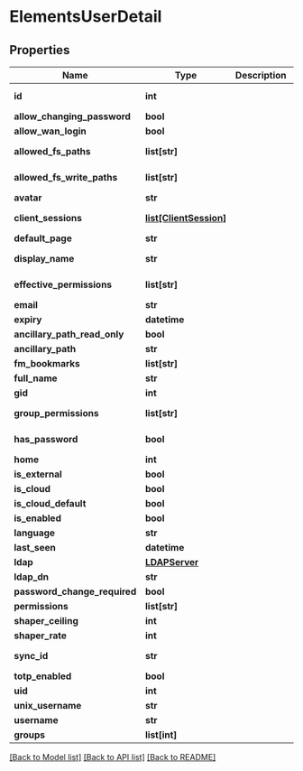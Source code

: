 # ElementsUserDetail

## Properties

Name | Type | Description | Notes
------------ | ------------- | ------------- | -------------
**id** | **int** |  | [optional] [readonly] 
**allow_changing_password** | **bool** |  | [optional] 
**allow_wan_login** | **bool** |  | [optional] 
**allowed_fs_paths** | **list[str]** |  | [optional] [readonly] 
**allowed_fs_write_paths** | **list[str]** |  | [optional] [readonly] 
**avatar** | **str** |  | [optional] 
**client_sessions** | [**list[ClientSession]**](ClientSession.md) |  | [optional] [readonly] 
**default_page** | **str** |  | [optional] 
**display_name** | **str** |  | [optional] [readonly] 
**effective_permissions** | **list[str]** |  | [optional] [readonly] 
**email** | **str** |  | [optional] 
**expiry** | **datetime** |  | [optional] 
**ancillary_path_read_only** | **bool** |  | [optional] 
**ancillary_path** | **str** |  | [optional] 
**fm_bookmarks** | **list[str]** |  | [optional] 
**full_name** | **str** |  | [optional] 
**gid** | **int** |  | [optional] 
**group_permissions** | **list[str]** |  | [optional] [readonly] 
**has_password** | **bool** |  | [optional] [readonly] 
**home** | **int** |  | [optional] 
**is_external** | **bool** |  | [optional] 
**is_cloud** | **bool** |  | [optional] 
**is_cloud_default** | **bool** |  | [optional] 
**is_enabled** | **bool** |  | [optional] 
**language** | **str** |  | [optional] 
**last_seen** | **datetime** |  | [optional] 
**ldap** | [**LDAPServer**](LDAPServer.md) |  | [optional] 
**ldap_dn** | **str** |  | [optional] 
**password_change_required** | **bool** |  | [optional] 
**permissions** | **list[str]** |  | 
**shaper_ceiling** | **int** |  | [optional] 
**shaper_rate** | **int** |  | [optional] 
**sync_id** | **str** |  | [optional] [readonly] 
**totp_enabled** | **bool** |  | [optional] 
**uid** | **int** |  | [optional] 
**unix_username** | **str** |  | [optional] 
**username** | **str** |  | 
**groups** | **list[int]** |  | 

[[Back to Model list]](../#documentation-for-models) [[Back to API list]](../#documentation-for-api-endpoints) [[Back to README]](../)


